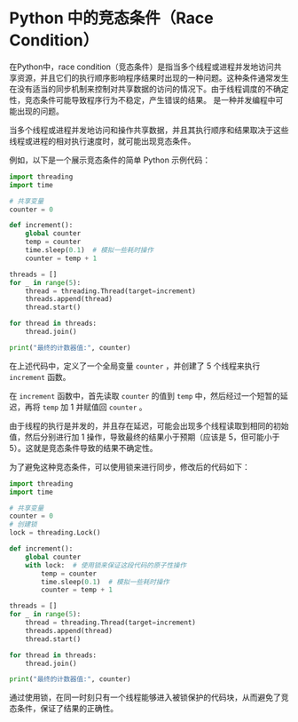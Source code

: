 # Python 中的竞态条件（Race Condition）

在Python中，race condition（竞态条件）是指当多个线程或进程并发地访问共享资源，并且它们的执行顺序影响程序结果时出现的一种问题。这种条件通常发生在没有适当的同步机制来控制对共享数据的访问的情况下。由于线程调度的不确定性，竞态条件可能导致程序行为不稳定，产生错误的结果。 是一种并发编程中可能出现的问题。

当多个线程或进程并发地访问和操作共享数据，并且其执行顺序和结果取决于这些线程或进程的相对执行速度时，就可能出现竞态条件。

例如，以下是一个展示竞态条件的简单 Python 示例代码：

```python
import threading
import time

# 共享变量
counter = 0

def increment():
    global counter
    temp = counter
    time.sleep(0.1)  # 模拟一些耗时操作
    counter = temp + 1

threads = []
for _ in range(5):
    thread = threading.Thread(target=increment)
    threads.append(thread)
    thread.start()

for thread in threads:
    thread.join()

print("最终的计数器值:", counter)
```

在上述代码中，定义了一个全局变量 `counter` ，并创建了 5 个线程来执行 `increment` 函数。

在 `increment` 函数中，首先读取 `counter` 的值到 `temp` 中，然后经过一个短暂的延迟，再将 `temp` 加 1 并赋值回 `counter` 。

由于线程的执行是并发的，并且存在延迟，可能会出现多个线程读取到相同的初始值，然后分别进行加 1 操作，导致最终的结果小于预期（应该是 5，但可能小于 5）。这就是竞态条件导致的结果不确定性。

为了避免这种竞态条件，可以使用锁来进行同步，修改后的代码如下：

```python
import threading
import time

# 共享变量
counter = 0
# 创建锁
lock = threading.Lock()

def increment():
    global counter
    with lock:  # 使用锁来保证这段代码的原子性操作
        temp = counter
        time.sleep(0.1)  # 模拟一些耗时操作
        counter = temp + 1

threads = []
for _ in range(5):
    thread = threading.Thread(target=increment)
    threads.append(thread)
    thread.start()

for thread in threads:
    thread.join()

print("最终的计数器值:", counter)
```

通过使用锁，在同一时刻只有一个线程能够进入被锁保护的代码块，从而避免了竞态条件，保证了结果的正确性。